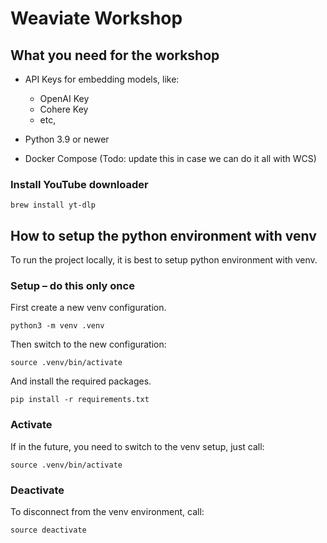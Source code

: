 # Weaviate Workshop


## What you need for the workshop

* API Keys for embedding models, like:
  * OpenAI Key
  * Cohere Key
  * etc,

* Python 3.9 or newer

* Docker Compose (Todo: update this in case we can do it all with WCS)


### Install YouTube downloader

<!-- ```
python3 -m pip install --force-reinstall https://github.com/yt-dlp/yt-dlp/archive/master.tar.gz
``` -->
```
brew install yt-dlp
```

## How to setup the python environment with venv
To run the project locally, it is best to setup python environment with venv.

### Setup – do this only once
First create a new venv configuration.
```
python3 -m venv .venv
```

Then switch to the new configuration:
```
source .venv/bin/activate
```

And install the required packages.
```
pip install -r requirements.txt
```

### Activate
If in the future, you need to switch to the venv setup, just call:
```
source .venv/bin/activate
```

### Deactivate
To disconnect from the venv environment, call:
```
source deactivate
```